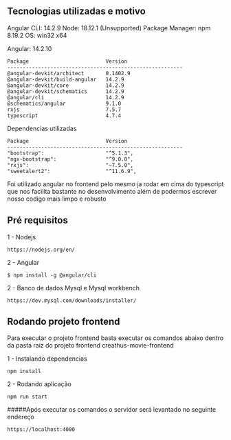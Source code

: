 ## Tecnologias utilizadas e motivo

Angular CLI: 14.2.9
Node: 18.12.1 (Unsupported)
Package Manager: npm 8.19.2
OS: win32 x64

Angular: 14.2.10

```
Package                         Version
---------------------------------------------------------
@angular-devkit/architect       0.1402.9
@angular-devkit/build-angular   14.2.9
@angular-devkit/core            14.2.9
@angular-devkit/schematics      14.2.9
@angular/cli                    14.2.9
@schematics/angular             9.1.0
rxjs                            7.5.7
typescript                      4.7.4
```

Dependencias utilizadas
```
Package                         Version
---------------------------------------------------------
"bootstrap":                    "^5.1.3",
"ngx-bootstrap":                "^9.0.0",
"rxjs":                         "~7.5.0",
"sweetalert2":                  "^11.6.9",
```
Foi utilizado angular no frontend pelo mesmo ja rodar em cima do typescript que nos facilita bastante no desenvolvimento além de podermos escrever nosso codigo mais limpo e robusto


## Pré requisitos 

1 - Nodejs

```
https://nodejs.org/en/
```

2 - Angular 

```
$ npm install -g @angular/cli
```

2 - Banco de dados Mysql e Mysql workbench

```
https://dev.mysql.com/downloads/installer/
```

## Rodando projeto frontend

Para executar o projeto frontend basta executar os comandos abaixo dentro da pasta raiz do projeto frontend creathus-movie-frontend

1 - Instalando dependencias
``` 
npm install
```
2 - Rodando aplicação
``` 
npm run start
``` 

#####Após executar os comandos o servidor será levantado no seguinte endereço

``` 
https://localhost:4000
``` 

